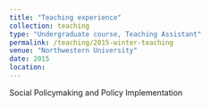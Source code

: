 ```yaml
---
title: "Teaching experience"
collection: teaching
type: "Undergraduate course, Teaching Assistant"
permalink: /teaching/2015-winter-teaching
venue: "Northwestern University"
date: 2015
location: 
---
```


Social Policymaking and Policy Implementation
